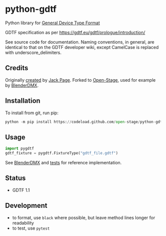 # python-gdtf

Python library for [General Device Type Format](https://gdtf-share.com/)

GDTF specification as per https://gdtf.eu/gdtf/prologue/introduction/

See source code for documentation. Naming conventions, in general, are
identical to that on the GDTF developer wiki, except CamelCase is replaced with
underscore_delimiters.

## Credits

Originally [created](https://github.com/jackdpage/python-gdtf) by [Jack
Page](https://github.com/jackdpage). Forked to
[Open-Stage](https://github.com/open-stage), used for example by
[BlenderDMX](https://github.com/open-stage/blender-dmx).

## Installation

To install from git, run pip:
```python
python -m pip install https://codeload.github.com/open-stage/python-gdtf/zip/refs/heads/master
```

## Usage

```python
import pygdtf
gdtf_fixture = pygdtf.FixtureType("gdtf_file.gdtf")
```

See [BlenderDMX](https://github.com/open-stage/blender-dmx) and
[tests](https://github.com/open-stage/python-gdtf/tree/master/tests) for
reference implementation.

## Status

- GDTF 1.1


## Development

- to format, use `black` where possible, but leave method lines longer for
  readability
- to test, use `pytest`
